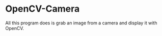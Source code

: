 OpenCV-Camera
=============

All this program does is grab an image from a camera and display it with OpenCV.